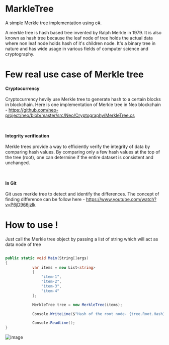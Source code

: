 # MarkleTree
A simple Merkle tree implementation using c#. <br/>

A merkle tree is hash based tree invented by Ralph Merkle in 1979. It is also known as hash tree because the leaf node of tree holds the actual data where non leaf node holds hash of it's children node. It's a binary tree in nature and has wide usage in various fields of computer science and cryptography.

# Few real use case of Merkle tree <br/>
<b> Cryptocurrency </b> <br/><br/>
Cryptocurrency hevily use Merkle tree to generate hash to a certain blocks in blockchain. Here is one implementation of Merkle tree in Neo blockchain - https://github.com/neo-project/neo/blob/master/src/Neo/Cryptography/MerkleTree.cs

<br/><br/>
<b> Integrity verification </b><br/><br/>
Merkle trees provide a way to efficiently verify the integrity of data by comparing hash values. By comparing only a few hash values at the top of the tree (root), one can determine if the entire dataset is consistent and unchanged.

<br/><br/>
<b> In Git </b> <br/><br/>
Git uses merkle tree to detect and identify the differences. The concept of finding difference can be follow here - https://www.youtube.com/watch?v=P6jD966jzlk

# How to use !
Just call the Merkle tree object by passing a list of string which will act as data node of tree
```cs

public static void Main(String[]args)
{
            var items = new List<string> 
            {
                "item-1",
                "item-2",
                "item-3",
                "item-4"
            };

            MerkleTree tree = new MerkleTree(items);

            Console.WriteLine($"Hash of the root node- {tree.Root.Hash}");

            Console.ReadLine();
}

```        
![image](https://github.com/souravkayal/MarkleTree/assets/6651731/446c4dec-bdbb-413c-acec-8a0947e532e1)
       







